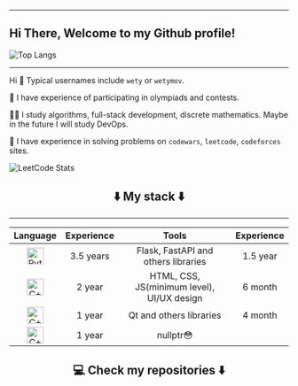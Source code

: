 ----
## Hi There, Welcome to my Github profile! 
![Top Langs](https://github-readme-stats-git-masterrstaa-rickstaa.vercel.app/api/top-langs/?username=wetymov&layout=compact&theme=transparent&hide_border=true&langs_count=10)

----
Hi 👋 Typical usernames include `wety` or `wetymov`.

🌱 I have experience of participating in olympiads and contests.

👨‍💻 I study algorithms, full-stack development, discrete mathematics. Maybe in the future I will study DevOps.

👾 I have experience in solving problems on `codewars`, `leetcode`, `codeforces` sites.

![LeetCode Stats](https://leetcard.jacoblin.cool/wetymov?theme=nord&font=Arya&ext=heatmap)
<h2  align="center">⬇️ My stack ⬇️ </h2>

---------
|                                                       Language                                                       | Experience |            Tools             | Experience |
|:--------------------------------------------------------------------------------------------------------------------:|:----------:|:----------------------------:|:----------:|
| <img style="width: 30px; height: 30px" src="https://cdn-icons-png.flaticon.com/512/5968/5968350.png" alt="Python" /> |  3.5 years   | Flask, FastAPI and others libraries |   1.5 year   |
|  <img style="width: 30px; height: 30px" src="https://cdn-icons-png.flaticon.com/512/922/922699.png" alt="C++" />   |  2 year   |       HTML, CSS, JS(minimum level), UI/UX design       |  6 month   |                                                       
|  <img style="width: 30px; height: 30px" src="https://cdn-icons-png.flaticon.com/512/6132/6132222.png" alt="C++" />   |  1 year   |       Qt and others libraries       |  4 month   |
|  <img style="width: 30px; height: 30px" src="https://cdn-icons-png.flaticon.com/512/3665/3665923.png" alt="C++" />   |  1 year   |          nullptr😳           |            |

<h2  align="center">💻 Check my repositories ⬇️ </h2>
